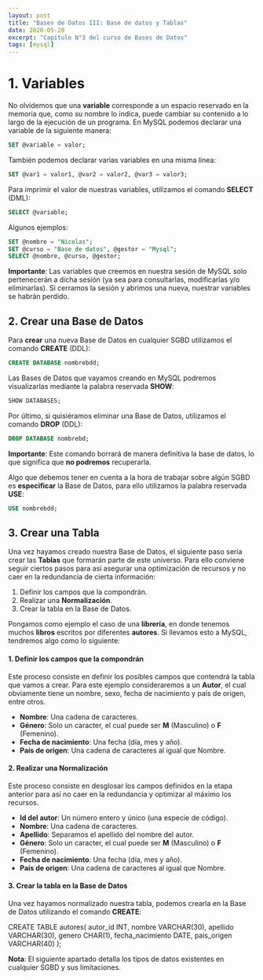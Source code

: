 ```yaml
---
layout: post
title: "Bases de Datos III: Base de datos y Tablas"
date: 2020-05-20
excerpt: "Capítulo N°3 del curso de Bases de Datos"
tags: [mysql]
---
```


# 1. Variables

No olvidemos que una **variable** corresponde a un espacio reservado en la memoria que, como su nombre lo indica, puede cambiar su contenido a lo largo de la ejecución de un programa. En MySQL podemos declarar una variable de la siguiente manera:

``` sql
SET @variable = valor;
```

También podemos declarar varias variables en una misma línea:

``` sql
SET @var1 = valor1, @var2 = valor2, @var3 = valor3;
```

Para imprimir el valor de nuestras variables, utilizamos el comando **SELECT** (DML):

``` sql
SELECT @variable;
```

Algunos ejemplos:

``` sql
SET @nombre = "Nicolas";
SET @curso = "Base de datos", @gestor = "Mysql";
SELECT @nombre, @curso, @gestor;
```

**Importante**: Las variables que creemos en nuestra sesión de MySQL solo pertenecerán a dicha sesión (ya sea para consultarlas, modificarlas y/o eliminarlas). Si cerramos la sesión y abrimos una nueva, nuestrar variables se habrán perdido.

## 2. Crear una Base de Datos

Para **crear** una nueva Base de Datos en cualquier SGBD utilizamos el comando **CREATE** (DDL):

``` sql
CREATE DATABASE nombrebdd;
```

Las Bases de Datos que vayamos creando en MySQL podremos visualizarlas mediante la palabra reservada **SHOW**:

``` sql
SHOW DATABASES;
```

Por último, si quisiéramos eliminar una Base de Datos, utilizamos el comando **DROP** (DDL):

``` sql
DROP DATABASE nombrebd;
```

**Importante**: Este comando borrará de manera definitiva la base de datos, lo que significa que **no podremos** recuperarla.

Algo que debemos tener en cuenta a la hora de trabajar sobre algún SGBD es **especificar** la Base de Datos, para ello utilizamos la palabra reservada **USE**:

``` sql
USE nombrebdd;
```

## 3. Crear una Tabla

Una vez hayamos creado nuestra Base de Datos, el siguiente paso sería crear las **Tablas** que formarán parte de este universo. Para ello conviene seguir ciertos pasos para así asegurar una optimización de recursos y no caer en la redundancia de cierta información:

1. Definir los campos que la compondrán.
2. Realizar una **Normalización**.
3. Crear la tabla en la Base de Datos.

Pongamos como ejemplo el caso de una **librería**, en donde tenemos muchos **libros** escritos por diferentes **autores**. Si llevamos esto a MySQL, tendremos algo como lo siguiente:

#### 1. Definir los campos que la compondrán

Este proceso consiste en definir los posibles campos que contendrá la tabla que vamos a crear. Para este ejemplo consideraremos a un **Autor**, el cual obviamente tiene un nombre, sexo, fecha de nacimiento y país de origen, entre otros.

* **Nombre**: Una cadena de caracteres.
* **Género**: Solo un caracter, el cual puede ser **M** (Masculino) o **F** (Femenino).
* **Fecha de nacimiento**: Una fecha (día, mes y año).
* **País de origen**: Una cadena de caracteres al igual que Nombre.

#### 2. Realizar una Normalización

Este proceso consiste en desglosar los campos definidos en la etapa anterior para así no caer en la redundancia y optimizar al máximo los recursos. 

* **Id del autor**: Un número entero y único (una especie de código).
* **Nombre**: Una cadena de caracteres.
* **Apellido**: Separamos el apellido del nombre del autor.
* **Género**: Solo un caracter, el cual puede ser **M** (Masculino) o **F** (Femenino).
* **Fecha de nacimiento**: Una fecha (día, mes y año).
* **País de origen**: Una cadena de caracteres al igual que Nombre.

#### 3. Crear la tabla en la Base de Datos

Una vez hayamos normalizado nuestra tabla, podemos crearla en la Base de Datos utilizando el comando **CREATE**:

CREATE TABLE autores(
autor_id INT,
nombre VARCHAR(30),
apellido VARCHAR(30),
genero CHAR(1),
fecha_nacimiento DATE,
pais_origen VARCHAR(40)
);

**Nota**: El siguiente apartado detalla los tipos de datos existentes en cualquier SGBD y sus limitaciones.

